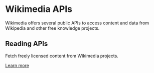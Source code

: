 # Wikimedia APIs

Wikimedia offers several public APIs to access content and data from Wikipedia and other free knowledge projects.

## Reading APIs

Fetch freely licensed content from Wikimedia projects.

[Learn more](reading/)
